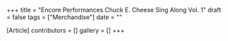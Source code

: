 +++
title = "Encore Performances Chuck E. Cheese Sing Along Vol. 1"
draft = false
tags = ["Merchandise"]
date = ""

[Article]
contributors = []
gallery = []
+++